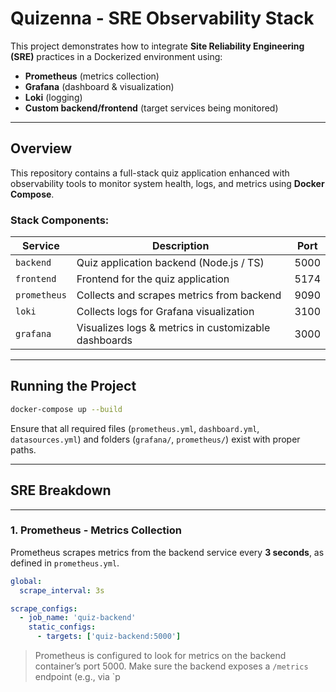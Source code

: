# Quizenna - SRE Observability Stack

This project demonstrates how to integrate **Site Reliability Engineering (SRE)** practices in a Dockerized environment using:

- **Prometheus** (metrics collection)
- **Grafana** (dashboard & visualization)
- **Loki** (logging)
- **Custom backend/frontend** (target services being monitored)

---

## Overview

This repository contains a full-stack quiz application enhanced with observability tools to monitor system health, logs, and metrics using **Docker Compose**.

### Stack Components:

| Service     | Description                                   | Port   |
|-------------|-----------------------------------------------|--------|
| `backend`   | Quiz application backend (Node.js / TS)       | 5000   |
| `frontend`  | Frontend for the quiz application             | 5174   |
| `prometheus`| Collects and scrapes metrics from backend     | 9090   |
| `loki`      | Collects logs for Grafana visualization       | 3100   |
| `grafana`   | Visualizes logs & metrics in customizable dashboards | 3000   |

---

##  Running the Project

```bash
docker-compose up --build
```

Ensure that all required files (`prometheus.yml`, `dashboard.yml`, `datasources.yml`) and folders (`grafana/`, `prometheus/`) exist with proper paths.

---

## SRE Breakdown

---

### 1. **Prometheus - Metrics Collection**

Prometheus scrapes metrics from the backend service every **3 seconds**, as defined in `prometheus.yml`.

```yaml
global:
  scrape_interval: 3s

scrape_configs:
  - job_name: 'quiz-backend'
    static_configs:
      - targets: ['quiz-backend:5000']
```

> Prometheus is configured to look for metrics on the backend container’s port 5000. Make sure the backend exposes a `/metrics` endpoint (e.g., via `p